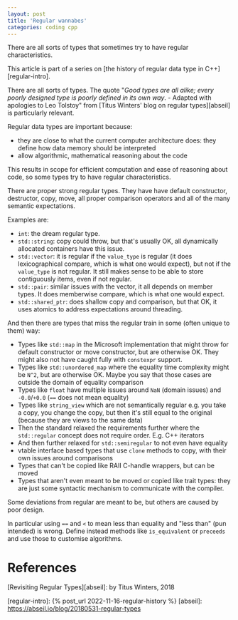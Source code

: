 ```yaml
---
layout: post
title: 'Regular wannabes'
categories: coding cpp
---
```


There are all sorts of types that sometimes try to have regular
characteristics.

This article is part of a series on [the history of regular data type in
C++][regular-intro].

There are all sorts of types. The quote "_Good types are all alike; every
poorly designed type is poorly defined in its own way_. - Adapted with
apologies to Leo Tolstoy" from [Titus Winters' blog on regular types][abseil]
is particularly relevant.

Regular data types are important because:
- they are close to what the current computer architecture does: they define
  how data memory should be interpreted
- allow algorithmic, mathematical reasoning about the code

This results in scope for efficient computation and ease of reasoning about
code, so some types try to have regular characteristics.

There are proper strong regular types. They have have default constructor,
destructor, copy, move, all proper comparison operators and all of the many
semantic expectations.

Examples are:
- `int`: the dream regular type.
- `std::string`: copy could throw, but that's usually OK, all dynamically
  allocated containers have this issue.
- `std::vector`: it is regular if the `value_type` is regular (it does
  lexicographical compare, which is what one would expect), but not if the
  `value_type` is not regular. It still makes sense to be able to store
  contiguously items, even if not regular.
- `std::pair`: similar issues with the vector, it all depends on member types.
  It does memberwise compare, which is what one would expect.
- `std::shared_ptr`: does shallow copy and comparison, but that OK, it uses
  atomics to address expectations around threading.

And then there are types that miss the regular train in some (often unique to
them) way:
- Types like `std::map` in the Microsoft implementation that might throw for
  default constructor or move constructor, but are otherwise OK. They might
  also not have caught fully with `constexpr` support.
- Types like `std::unordered_map` where the equality time complexity might be
  `N^2`, but are otherwise OK. Maybe you say that those cases are outside the
  domain of equality comparison
- Types like `float` have multiple issues around `NaN` (domain issues) and
  `-0.0`/`+0.0` (`==` does not mean equality)
- Types like `string_view` which are not semantically regular e.g. you take a
  copy, you change the copy, but then it's still equal to the original (because
  they are views to the same data)
- Then the standard relaxed the requirements further where the `std::regular`
  concept does not require order. E.g. C++ iterators
- And then further relaxed for `std::semiregular` to not even have equality
- vtable interface based types that use `clone` methods to copy, with their own issues
  around comparisons
- Types that can't be copied like RAII C-handle wrappers, but can be moved
- Types that aren't even meant to be moved or copied like trait types: they are
  just some syntactic mechanism to communicate with the compiler.

Some deviations from regular are meant to be, but others are caused by poor
design.

In particular using `==` and `<` to mean less than equality and "less than"
(pun intended) is wrong. Define instead methods like `is_equivalent` or
`preceeds` and use those to customise algorithms.

# References

[Revisiting Regular Types][abseil]: by Titus Winters, 2018

[regular-intro]:    {% post_url 2022-11-16-regular-history %}
[abseil]: https://abseil.io/blog/20180531-regular-types

